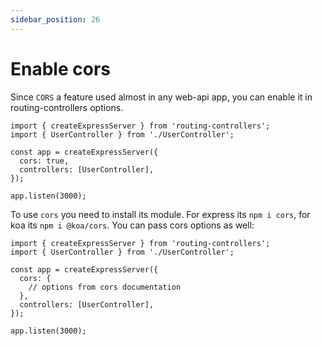 ```yaml
---
sidebar_position: 26
---
```


# Enable cors

Since `CORS` a feature used almost in any web-api app, you can enable it in routing-controllers options.

```
import { createExpressServer } from 'routing-controllers';
import { UserController } from './UserController';

const app = createExpressServer({
  cors: true,
  controllers: [UserController],
});

app.listen(3000);
```

To use `cors` you need to install its module. For express its `npm i cors`, for koa its `npm i @koa/cors`. You can pass cors options as well:

```
import { createExpressServer } from 'routing-controllers';
import { UserController } from './UserController';

const app = createExpressServer({
  cors: {
    // options from cors documentation
  },
  controllers: [UserController],
});

app.listen(3000);
```

